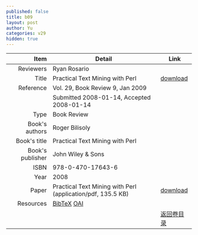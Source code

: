 ```yaml
---
published: false
title: b09
layout: post
author: Yu
categories: v29
hidden: true
---
```


| Item | Detail | Link |
|---:|---|---|
| Reviewers | Ryan Rosario| |
| Title |Practical Text Mining with Perl | [download](http://www.jstatsoft.org/v29/b09/paper) |
| Reference |Vol. 29, Book Review 9, Jan 2009 | |
| | Submitted 2008-01-14, Accepted 2008-01-14| | 
| Type | Book Review| |
| Book's authors | Roger Bilisoly| |
| Book's title | Practical Text Mining with Perl| |
| Book's publisher | John Wiley & Sons| |
| ISBN | 978-0-470-17643-6| |
| Year | 2008| |
| Paper | Practical Text Mining with Perl  (application/pdf, 135.5 KB)| [download](http://www.jstatsoft.org/v29/b09/paper) |
| Resources | [BibTeX](http://www.jstatsoft.org/v29/b09/bibtex) [OAI](http://www.jstatsoft.org/oai?verb=GetRecord&identifier=oai.jstatsoft/v29/b09&prefix=oai_dc)| |
| |  | [返回卷目录]({{site.baseurl}}/volume/v29.html) |